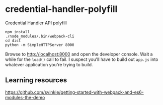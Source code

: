 # credential-handler-polyfill
Credential Handler API polyfill

```angular2html
npm install
./node_modules/.bin/webpack-cli
cd dist
python -m SimpleHTTPServer 8000
```

Browse to [http://localhost:8000](http://localhost:8000) and open the developer console.  Wait a while for the `load()`
call to fail.  I suspect you'll have to build out `app.js` into whatever application you're trying to build.

## Learning resources
https://github.com/svinkle/getting-started-with-webpack-and-es6-modules-the-demo